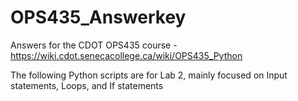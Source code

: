 # OPS435_Answerkey
Answers for the CDOT OPS435 course - https://wiki.cdot.senecacollege.ca/wiki/OPS435_Python

The following Python scripts are for Lab 2, mainly focused on Input statements, Loops, and If statements

